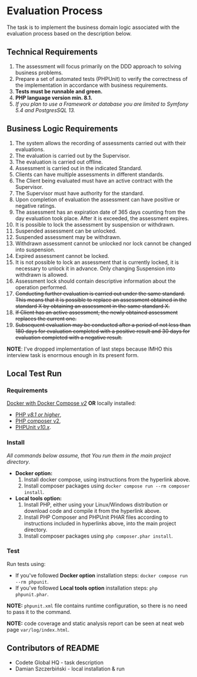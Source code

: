 # Evaluation Process

The task is to implement the business domain logic associated with the evaluation
process based on the description below.


## Technical Requirements

1. The assessment will focus primarily on the DDD approach to solving business problems.
2. Prepare a set of automated tests (PHPUnit) to verify the correctness of the implementation in accordance with business requirements.
3. **Tests must be runnable and green.**
4. **PHP language version min. 8.1.**
5. *If you plan to use a Framework or database you are limited to Symfony 5.4 and PostgresSQL 13.*


## Business Logic Requirements

1. The system allows the recording of assessments carried out with their evaluations.
2. The evaluation is carried out by the Supervisor.
3. The evaluation is carried out offline.
4. Assessment is carried out in the indicated Standard.
5. Clients can have multiple assessments in different standards.
6. The Client being evaluated must have an active contract with the Supervisor.
7. The Supervisor must have authority for the standard.
8. Upon completion of evaluation the assessment can have positive or negative ratings.
9. The assessment has an expiration date of 365 days counting from the day evaluation took place. After it is exceeded, the assessment expires.
10. It is possible to lock the assessment by suspension or withdrawn.
11. Suspended assessment can be unlocked.
12. Suspended assessment may be withdrawn.
13. Withdrawn assessment cannot be unlocked nor lock cannot be changed into suspension.
14. Expired assessment cannot be locked.
15. It is not possible to lock an assessment that is currently locked, it is necessary to unlock it in advance. Only changing Suspension into withdrawn is allowed.
16. Assessment lock should contain descriptive information about the operation performed.
17. ~~Conducting further evaluation is carried out under the same standard. This means that it is possible to replace an assessment obtained in the standard X by obtaining an assessment in the same standard X.~~
18. ~~If Client has an active assessment, the newly obtained assessment replaces the current one.~~
19. ~~Subsequent evaluation may be conducted after a period of not less than 180 days for evaluation completed with a positive result and 30 days for evaluation completed with a negative result.~~

**NOTE**: I've dropped implementation of last steps because IMHO this interview task is enormous enough in its present form.

## Local Test Run

### Requirements

[Docker with Docker Compose *v2*](https://docs.docker.com/get-docker/) **OR** locally installed:

* [PHP *v8.1 or higher*](https://www.php.net/downloads.php),
* [PHP composer v2](https://getcomposer.org/download/),
* [PHPUnit *v10.x*](https://phpunit.de/getting-started/phpunit-10.html).

### Install

*All commands below assume, that You run them in the main project directory*.

* **Docker option:**
    1. Install docker compose, using instructions from the hyperlink above.
    2. Install composer packages using `docker compose run --rm composer install`.
* **Local tools option:**
    1. Install PHP, either using your Linux/Windows distribution or download code and compile it from the hyperlink above.
    2. Install PHP Composer and PHPUnit PHAR files according to instructions included in hyperlinks above, into the main project directory.
    3. Install composer packages using `php composer.phar install`.

### Test

Run tests using:
* If you've followed **Docker option** installation steps: `docker compose run --rm phpunit`.
* If you've followed **Local tools option** installation steps: `php phpunit.phar`.

**NOTE:** `phpunit.xml` file contains runtime configuration, so there is no need to pass it to the command.

**NOTE:** code coverage and static analysis report can be seen at neat web page `var/log/index.html`.


## Contributors of README

* Codete Global HQ - task description
* Damian Szczerbiński - local installation & run
